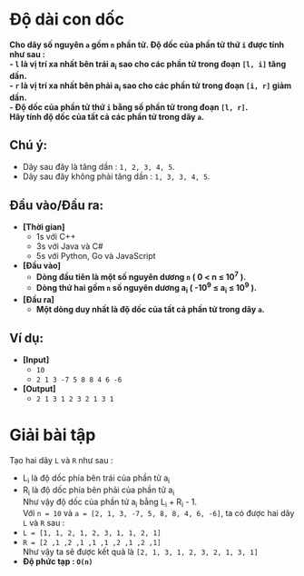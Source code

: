 # Độ dài con dốc
   **Cho dãy số nguyên `a` gồm `n` phần tử. Độ dốc của phần tử thứ `i` được tính như sau :**<br>
   **- `l` là vị trí xa nhất bên trái a<sub>i</sub> sao cho các phần tử trong đoạn `[l, i]` tăng dần.**<br>
   **- `r` là vị trí xa nhất bên phải a<sub>i</sub> sao cho các phần tử trong đoạn `[i, r]` giảm dần.**<br>
   **- Độ dốc của phần tử thứ `i` bằng số phần tử trong đoạn `[l, r]`.**<br>
   **Hãy tính độ dốc của tất cả các phần tử trong dãy `a`.**

## Chú ý:
   - Dãy sau đây là tăng dần : `1, 2, 3, 4, 5`.
   - Dãy sau đây không phải tăng dần : `1, 3, 3, 4, 5`.

## Đầu vào/Đầu ra:
- **[Thời gian]**
   - 1s với C++ 
   - 3s với Java và C#
   - 5s với Python, Go và JavaScript
- **[Đầu vào]**
    - **Dòng đầu tiên là một số nguyên dương `n` ( 0 < n ≤ 10<sup>7</sup> ).**
    - **Dòng thứ hai gồm `n` số nguyên dương a<sub>i</sub> ( -10<sup>9</sup> ≤ a<sub>i</sub> ≤ 10<sup>9</sup> ).**
- **[Đầu ra]** 
    - **Một dòng duy nhất là độ dốc của tất cả phần tử trong dãy `a`.**

## Ví dụ:
- **[Input]**
   - `10`
   - `2 1 3 -7 5 8 8 4 6 -6`
- **[Output]**
   - `2 1 3 1 2 3 2 1 3 1`

# Giải bài tập
   Tạo hai dãy `L` và `R` như sau :
   - L<sub>i</sub> là độ dốc phía bên trái của phần tử a<sub>i</sub>
   - R<sub>i</sub> là độ dốc phía bên phải của phần tử a<sub>i</sub><br>
   Như vậy độ dốc của phần tử a<sub>i</sub> bằng L<sub>i</sub> + R<sub>i</sub> - 1.<br>
   Với `n = 10` và `a = [2, 1, 3, -7, 5, 8, 8, 4, 6, -6]`, ta có được hai dãy `L` và `R` sau :
   - `L = [1, 1, 2, 1, 2, 3, 1, 1, 2, 1]`
   - `R = [2 ,1 ,2 ,1 ,1 ,1 ,2 ,1 ,2 ,1]`<br>
   Như vậy ta sẽ được kết quả là `[2, 1, 3, 1, 2, 3, 2, 1, 3, 1]`
   - **Độ phức tạp : `O(n)`**
